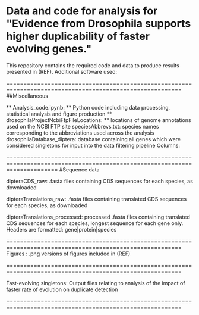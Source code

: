 # Data and code for analysis for "Evidence from Drosophila supports higher duplicability of faster evolving genes."

This repository contains the required code and data to produce results presented in (REF). Additional software used:

=========================================================================================================
##Miscellaneous

** Analysis_code.ipynb: ** Python code including data processing, statistical analysis and figure production
** drosophilaProjectNcbiFtpFileLocations: ** locations of genome annotations used on the NCBI FTP site
speciesAbbrevs.txt: species names corresponding to the abbreviations used across the analysis
drosophilaDatabase_diptera: database containing all genes which were considered singletons for input into the data filtering pipeline
Columns:

===========================================================================================================================
#Sequence data

dipteraCDS_raw: .fasta files containing CDS sequences for each species, as downloaded

dipteraTranslations_raw: .fasta files containing translated CDS sequences for each species, as downloaded

dipteraTranslations_processed: processed .fasta files containing translated CDS sequences for each species, longest sequence for each gene only. Headers are formatted: gene|protein|species


=========================================================================================================
Figures : .png versions of figures included in (REF)

=========================================================================================================

Fast-evolving singletons: Output files relating to analysis of the impact of faster rate of evolution on duplicate detection

=========================================================================================================
